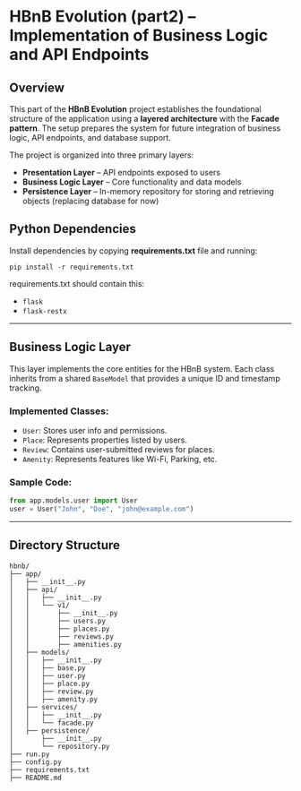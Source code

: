 # HBnB Evolution (part2) – Implementation of Business Logic and API Endpoints

## Overview

This part of the **HBnB Evolution** project establishes the foundational structure of the application using a **layered architecture** with the **Facade pattern**. The setup prepares the system for future integration of business logic, API endpoints, and database support.

The project is organized into three primary layers:
- **Presentation Layer** – API endpoints exposed to users
- **Business Logic Layer** – Core functionality and data models
- **Persistence Layer** – In-memory repository for storing and retrieving objects (replacing database for now)

## Python Dependencies

Install dependencies by copying **requirements.txt** file and running:

`pip install -r requirements.txt`

requirements.txt should contain this:

- `flask`
- `flask-restx`

---

## Business Logic Layer

This layer implements the core entities for the HBnB system. Each class inherits from a shared `BaseModel` that provides a unique ID and timestamp tracking.

### Implemented Classes:

- `User`: Stores user info and permissions.
- `Place`: Represents properties listed by users.
- `Review`: Contains user-submitted reviews for places.
- `Amenity`: Represents features like Wi-Fi, Parking, etc.

### Sample Code:

```python
from app.models.user import User
user = User("John", "Doe", "john@example.com")
```

---

## Directory Structure

```text
hbnb/
├── app/
│   ├── __init__.py
│   ├── api/
│   │   ├── __init__.py
│   │   └── v1/
│   │       ├── __init__.py
│   │       ├── users.py
│   │       ├── places.py
│   │       ├── reviews.py
│   │       ├── amenities.py
│   ├── models/
│   │   ├── __init__.py
│   │   ├── base.py  
│   │   ├── user.py
│   │   ├── place.py
│   │   ├── review.py
│   │   ├── amenity.py
│   ├── services/
│   │   ├── __init__.py
│   │   └── facade.py
│   ├── persistence/
│       ├── __init__.py
│       └── repository.py
├── run.py
├── config.py
├── requirements.txt
├── README.md
